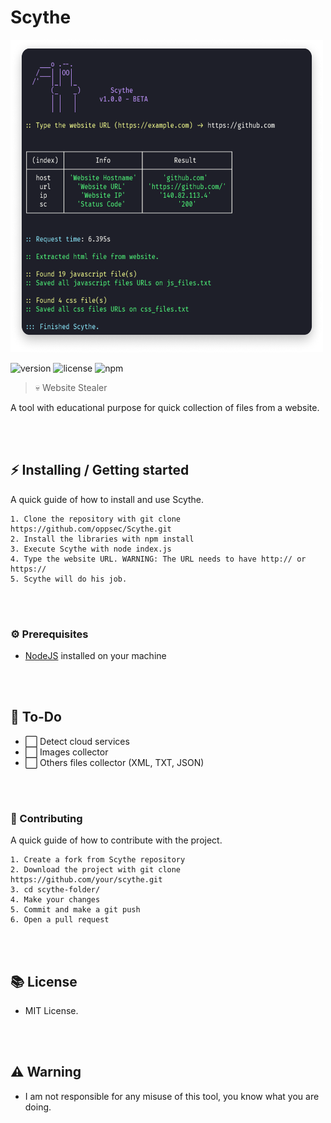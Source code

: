 # Scythe <br> 

<img src="./img/scythe-preview.png" width="500" height="500"> <br>

![version](https://img.shields.io/badge/Version-1.0.0-brightgreen.svg?style=for-the-badge)
![license](https://img.shields.io/badge/License-MIT-blue.svg?style=for-the-badge)
![npm](https://img.shields.io/badge/NODE-v14.3-purple.svg?style=for-the-badge)

> 💀 Website Stealer

A tool with educational purpose for quick collection of files from a website.

<br><br>

## ⚡ Installing / Getting started

A quick guide of how to install and use Scythe.

```shell
1. Clone the repository with git clone https://github.com/oppsec/Scythe.git
2. Install the libraries with npm install
3. Execute Scythe with node index.js
4. Type the website URL. WARNING: The URL needs to have http:// or https://
5. Scythe will do his job.
```

<br><br>

### ⚙️ Prerequisites
- [NodeJS](http://nodejs.org/) installed on your machine 

<br><br>

## 🔨 To-Do
- ⬜ Detect cloud services
- ⬜ Images collector
- ⬜ Others files collector (XML, TXT, JSON)

<br><br>

### 🔨 Contributing

A quick guide of how to contribute with the project.

```shell
1. Create a fork from Scythe repository
2. Download the project with git clone https://github.com/your/scythe.git
3. cd scythe-folder/
4. Make your changes
5. Commit and make a git push
6. Open a pull request
```

<br><br>

## 📚 License
- MIT License.

<br><br>

## ⚠️ Warning
- I am not responsible for any misuse of this tool, you know what you are doing.
